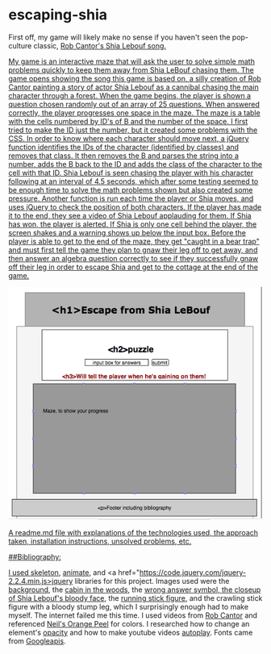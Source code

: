 # escaping-shia

First off, my game will likely make no sense if you haven't seen the pop-culture classic, <a href="https://www.youtube.com/embed/o0u4M6vppCI">Rob Cantor's Shia Lebouf song. 

My game is an interactive maze that will ask the user to solve simple math problems quickly to keep them away from Shia LeBouf chasing them. The game opens showing the song this game is based on, a silly creation of Rob Cantor painting a story of actor Shia Lebouf as a cannibal chasing the main character through a forest. When the game begins, the player is shown a question chosen randomly out of an array of 25 questions. When answered correctly, the player progresses one space in the maze. 
The maze is a table with the cells numbered by ID's of B and the number of the space. I first tried to make the ID just the number, but it created some problems with the CSS. In order to know where each character should move next, a jQuery function identifies the IDs of the character (identified by classes) and removes that class. It then removes the B and parses the string into a number, adds the B back to the ID and adds the class of the character to the cell with that ID. 
Shia Lebouf is seen chasing the player with his character following at an interval of 4.5 seconds, which after some testing seemed to be enough time to solve the math problems shown but also created some pressure.
Another function is run each time the player or Shia moves, and uses jQuery to check the position of both characters. If the player has made it to the end, they see a video of Shia Lebouf applauding for them. If Shia has won, the player is alerted. If Shia is only one cell behind the player, the screen shakes and a warning shows up below the input box.
Before the player is able to get to the end of the maze, they get "caught in a bear trap" and must first tell the game they plan to gnaw their leg off to get away, and then answer an algebra question correctly to see if they successfully gnaw off their leg in order to escape Shia and get to the cottage at the end of the game.


<img src="https://github.com/echerney/escaping-shia/blob/master/Screen%20Shot%202016-06-08%20at%2012.17.03%20PM.png?raw=true">

A readme.md file with explanations of the technologies used, the approach taken, installation instructions, unsolved problems, etc.


##Bibliography:

I used <a href="cdnjs.cloudflare.com/ajax/libs/skeleton/2.0.4/skeleton.css">skeleton</a>, <a href="http://s.mlcdn.co/animate.css">animate</a>, and <a href="https://code.jquery.com/jquery-2.2.4.min.js>jquery</a> libraries for this project. Images used were the <a href="http://www.kokean.com/i/creepy-forest-wallpaper-background.jpg">background</a>, the <a href="http://vignette2.wikia.nocookie.net/nozombiesallowed/images/6/66/Log_Cabin.png/revision/latest?cb=20120725114501">cabin in the woods</a>, the <a href="http://www.clipartbest.com/cliparts/bTy/EzA/bTyEzAoXc.png">wrong answer symbol, the <a href="http://s3.amazonaws.com/thisismyjam/i/f48ef711bcb9adbc3b0e63e69cfa5bde.jpg?1336256520">closeup of Shia Lebouf's bloody face</a>, the <a href="http://rs195.pbsrc.com/albums/z124/SylviaG_Photo/Smiley%20Faces/running20stick20man.gif~c200">running stick figure</a>, and the crawling stick figure with a bloody stump leg, which I surprisingly enough had to make myself. The internet failed me this time. I used videos from <a href="https://www.youtube.com/user/robcantormusic">Rob Cantor</a> and referenced <a href="http://colours.neilorangepeel.com/">Neil's Orange Peel</a> for colors. I researched how to change an element's <a href="http://www.w3schools.com/css/css_image_transparency.asp">opacity</a> and how to make youtube videos <a href="http://stackoverflow.com/questions/3405242/how-can-i-autoplay-a-video-using-the-new-embed-code-style-for-youtube">autoplay</a>. Fonts came from <a href="http://fonts.googleapis.com/css?family=Walter+Turncoat">Googleapis</a>.
